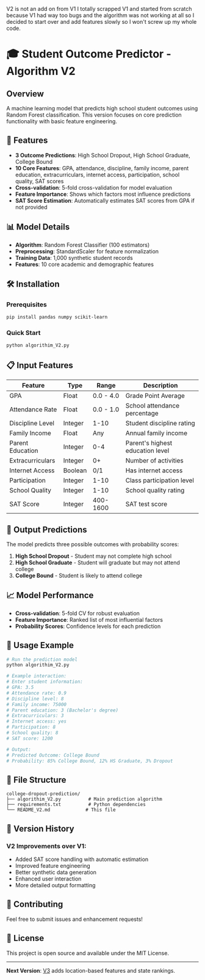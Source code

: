 V2 is not an add on from V1 I totally scrapped V1 and started from scratch because V1 had way too bugs and the algorithm was not working at all so I decided to start over and add features slowly so I won't screw up my whole code.

# 🎓 Student Outcome Predictor - Algorithm V2

## Overview

A machine learning model that predicts high school student outcomes using Random Forest classification. This version focuses on core prediction functionality with basic feature engineering.

## 🚀 Features

- **3 Outcome Predictions**: High School Dropout, High School Graduate, College Bound
- **10 Core Features**: GPA, attendance, discipline, family income, parent education, extracurriculars, internet access, participation, school quality, SAT scores
- **Cross-validation**: 5-fold cross-validation for model evaluation
- **Feature Importance**: Shows which factors most influence predictions
- **SAT Score Estimation**: Automatically estimates SAT scores from GPA if not provided

## 📊 Model Details

- **Algorithm**: Random Forest Classifier (100 estimators)
- **Preprocessing**: StandardScaler for feature normalization
- **Training Data**: 1,000 synthetic student records
- **Features**: 10 core academic and demographic features

## 🛠️ Installation

### Prerequisites

```bash
pip install pandas numpy scikit-learn
```

### Quick Start

```bash
python algorithim_V2.py
```

## 📋 Input Features

| Feature          | Type    | Range     | Description                      |
| ---------------- | ------- | --------- | -------------------------------- |
| GPA              | Float   | 0.0 - 4.0 | Grade Point Average              |
| Attendance Rate  | Float   | 0.0 - 1.0 | School attendance percentage     |
| Discipline Level | Integer | 1-10      | Student discipline rating        |
| Family Income    | Float   | Any       | Annual family income             |
| Parent Education | Integer | 0-4       | Parent's highest education level |
| Extracurriculars | Integer | 0+        | Number of activities             |
| Internet Access  | Boolean | 0/1       | Has internet access              |
| Participation    | Integer | 1-10      | Class participation level        |
| School Quality   | Integer | 1-10      | School quality rating            |
| SAT Score        | Integer | 400-1600  | SAT test score                   |

## 🎯 Output Predictions

The model predicts three possible outcomes with probability scores:

1. **High School Dropout** - Student may not complete high school
2. **High School Graduate** - Student will graduate but may not attend college
3. **College Bound** - Student is likely to attend college

## 📈 Model Performance

- **Cross-validation**: 5-fold CV for robust evaluation
- **Feature Importance**: Ranked list of most influential factors
- **Probability Scores**: Confidence levels for each prediction

## 🔧 Usage Example

```python
# Run the prediction model
python algorithim_V2.py

# Example interaction:
# Enter student information:
# GPA: 3.5
# Attendance rate: 0.9
# Discipline level: 8
# Family income: 75000
# Parent education: 3 (Bachelor's degree)
# Extracurriculars: 3
# Internet access: yes
# Participation: 8
# School quality: 8
# SAT score: 1200

# Output:
# Predicted Outcome: College Bound
# Probability: 85% College Bound, 12% HS Graduate, 3% Dropout
```

## 📁 File Structure

```
college-dropout-prediction/
├── algorithim_V2.py          # Main prediction algorithm
├── requirements.txt          # Python dependencies
└── README_V2.md             # This file
```

## 🔄 Version History

### V2 Improvements over V1:

- Added SAT score handling with automatic estimation
- Improved feature engineering
- Better synthetic data generation
- Enhanced user interaction
- More detailed output formatting

## 🤝 Contributing

Feel free to submit issues and enhancement requests!

## 📄 License

This project is open source and available under the MIT License.

---

**Next Version**: [V3](README_V3.md) adds location-based features and state rankings.
